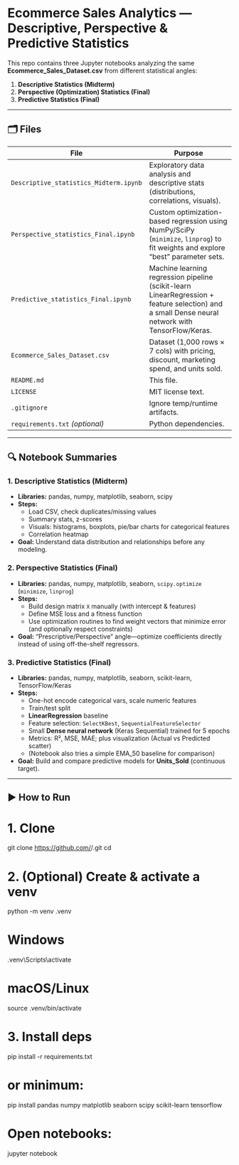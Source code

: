 # Ecommerce Sales Analytics — Descriptive, Perspective & Predictive Statistics

This repo contains three Jupyter notebooks analyzing the same **Ecommerce_Sales_Dataset.csv** from different statistical angles:

1. **Descriptive Statistics (Midterm)**
2. **Perspective (Optimization) Statistics (Final)**
3. **Predictive Statistics (Final)**

---

## 🗂 Files

| File | Purpose |
|------|---------|
| `Descriptive_statistics_Midterm.ipynb` | Exploratory data analysis and descriptive stats (distributions, correlations, visuals). |
| `Perspective_statistics_Final.ipynb`  | Custom optimization-based regression using NumPy/SciPy (`minimize`, `linprog`) to fit weights and explore “best” parameter sets. |
| `Predictive_statistics_Final.ipynb`   | Machine learning regression pipeline (scikit-learn LinearRegression + feature selection) and a small Dense neural network with TensorFlow/Keras. |
| `Ecommerce_Sales_Dataset.csv`         | Dataset (1,000 rows × 7 cols) with pricing, discount, marketing spend, and units sold. |
| `README.md`                           | This file. |
| `LICENSE`                             | MIT license text. |
| `.gitignore`                          | Ignore temp/runtime artifacts. |
| `requirements.txt` *(optional)*       | Python dependencies. |

---

## 🔍 Notebook Summaries

### 1. Descriptive Statistics (Midterm)
- **Libraries:** pandas, numpy, matplotlib, seaborn, scipy
- **Steps:**
  - Load CSV, check duplicates/missing values
  - Summary stats, z-scores
  - Visuals: histograms, boxplots, pie/bar charts for categorical features
  - Correlation heatmap
- **Goal:** Understand data distribution and relationships before any modeling.

### 2. Perspective Statistics (Final)
- **Libraries:** pandas, numpy, matplotlib, seaborn, `scipy.optimize` (`minimize`, `linprog`)
- **Steps:**
  - Build design matrix `X` manually (with intercept & features)
  - Define MSE loss and a fitness function
  - Use optimization routines to find weight vectors that minimize error (and optionally respect constraints)
- **Goal:** “Prescriptive/Perspective” angle—optimize coefficients directly instead of using off-the-shelf regressors.

### 3. Predictive Statistics (Final)
- **Libraries:** pandas, numpy, matplotlib, seaborn, scikit-learn, TensorFlow/Keras
- **Steps:**
  - One-hot encode categorical vars, scale numeric features
  - Train/test split
  - **LinearRegression** baseline
  - Feature selection: `SelectKBest`, `SequentialFeatureSelector`
  - Small **Dense neural network** (Keras Sequential) trained for 5 epochs
  - Metrics: R², MSE, MAE; plus visualization (Actual vs Predicted scatter)
  - (Notebook also tries a simple EMA_50 baseline for comparison)
- **Goal:** Build and compare predictive models for **Units_Sold** (continuous target).

---

## ▶️ How to Run

# 1. Clone
git clone https://github.com/<your-username>/<your-repo>.git
cd <your-repo>

# 2. (Optional) Create & activate a venv
python -m venv .venv
# Windows
.venv\Scripts\activate
# macOS/Linux
source .venv/bin/activate

# 3. Install deps
pip install -r requirements.txt
# or minimum:
pip install pandas numpy matplotlib seaborn scipy scikit-learn tensorflow

# Open notebooks:

jupyter notebook

